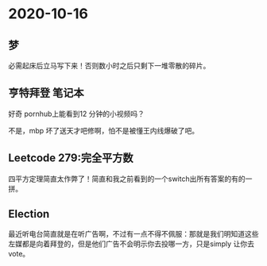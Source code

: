 # 2020-10-16

## 梦

必需起床后立马写下来！否则数小时之后只剩下一堆零散的碎片。

## 亨特拜登 笔记本

好奇 pornhub上能看到12 分钟的小视频吗？

不是，mbp 坏了送天才吧修啊，怕不是被懂王内线爆破了吧。

## Leetcode 279:完全平方数

四平方定理简直太作弊了！简直和我之前看到的一个switch出所有答案的有的一拼。

## Election

最近听电台简直就是在听广告啊，不过有一点不得不佩服：那就是我们明知道这些左媒都是向着拜登的，但是他们广告不会明示你去投哪一方，只是simply 让你去vote。





